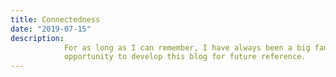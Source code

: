 ```yaml
---
title: Connectedness
date: "2019-07-15"
description: 
            For as long as I can remember, I have always been a big fan of blogging. The act of creating gives me great pleasure. I thought I take this
            opportunity to develop this blog for future reference.
---
```


